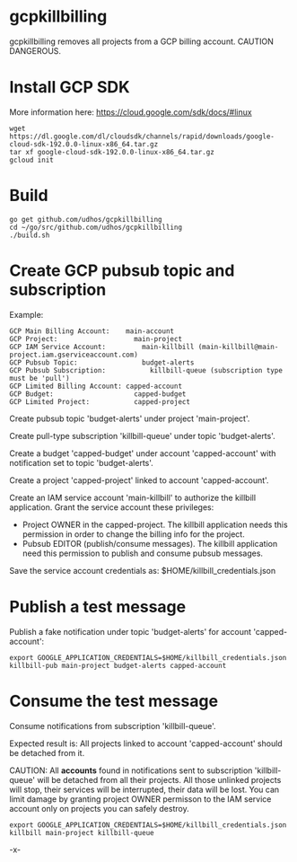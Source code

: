 # gcpkillbilling

gcpkillbilling removes all projects from a GCP billing account.
CAUTION DANGEROUS.

Install GCP SDK
===============

More information here: https://cloud.google.com/sdk/docs/#linux

    wget https://dl.google.com/dl/cloudsdk/channels/rapid/downloads/google-cloud-sdk-192.0.0-linux-x86_64.tar.gz
    tar xf google-cloud-sdk-192.0.0-linux-x86_64.tar.gz
    gcloud init

Build
=====

    go get github.com/udhos/gcpkillbilling
    cd ~/go/src/github.com/udhos/gcpkillbilling
    ./build.sh

Create GCP pubsub topic and subscription
========================================

Example:

    GCP Main Billing Account:    main-account
    GCP Project:                   main-project
    GCP IAM Service Account:         main-killbill (main-killbill@main-project.iam.gserviceaccount.com)
    GCP Pubsub Topic:                budget-alerts
    GCP Pubsub Subscription:           killbill-queue (subscription type must be 'pull')
    GCP Limited Billing Account: capped-account
    GCP Budget:                    capped-budget
    GCP Limited Project:           capped-project

Create pubsub topic 'budget-alerts' under project 'main-project'.

Create pull-type subscription 'killbill-queue' under topic 'budget-alerts'.

Create a budget 'capped-budget' under account 'capped-account' with notification set to topic 'budget-alerts'.

Create a project 'capped-project' linked to account 'capped-account'.

Create an IAM service account 'main-killbill' to authorize the killbill application. Grant the service account these privileges:
- Project OWNER in the capped-project. The killbill application needs this permission in order to change the billing info for the project.
- Pubsub EDITOR (publish/consume messages). The killbill application need this permission to publish and consume pubsub messages.

Save the service account credentials as: $HOME/killbill_credentials.json

Publish a test message
======================

Publish a fake notification under topic 'budget-alerts' for account 'capped-account':

    export GOOGLE_APPLICATION_CREDENTIALS=$HOME/killbill_credentials.json
    killbill-pub main-project budget-alerts capped-account

Consume the test message
========================

Consume notifications from subscription 'killbill-queue'.

Expected result is: All projects linked to account 'capped-account' should be detached from it.

CAUTION: All **accounts** found in notifications sent to subscription 'killbill-queue' will be detached from all their projects. All those unlinked projects will stop, their services will be interrupted, their data will be lost. You can limit damage by granting project OWNER permisson to the IAM service account only on projects you can safely destroy.

    export GOOGLE_APPLICATION_CREDENTIALS=$HOME/killbill_credentials.json
    killbill main-project killbill-queue


-x-

